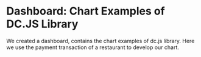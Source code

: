 # Dashboard: Chart Examples of DC.JS Library

We created a dashboard, contains the chart examples of dc.js library. Here we use the payment transaction of a restaurant to develop our chart.
